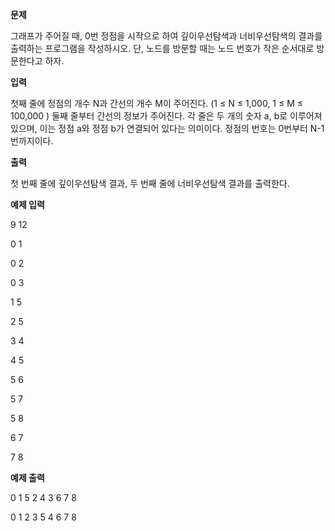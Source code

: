 **문제**

그래프가 주어질 때, 0번 정점을 시작으로 하여 깊이우선탐색과 너비우선탐색의 결과를 출력하는 프로그램을 작성하시오. 단, 노드를 방문할 때는 노드 번호가 작은 순서대로 방문한다고 하자.

 

**입력**

첫째 줄에 정점의 개수 N과 간선의 개수 M이 주어진다. (1 ≤ N ≤ 1,000, 1 ≤ M ≤ 100,000 ) 둘째 줄부터 간선의 정보가 주어진다. 각 줄은 두 개의 숫자 a, b로 이루어져 있으며, 이는 정점 a와 정점 b가 연결되어 있다는 의미이다. 정점의 번호는 0번부터 N-1번까지이다.

 

**출력**

첫 번째 줄에 깊이우선탐색 결과, 두 번째 줄에 너비우선탐색 결과를 출력한다.

 

**예제 입력**

9 12

0 1

0 2

0 3

1 5

2 5

3 4

4 5

5 6

5 7

5 8

6 7

7 8

**예제 출력**

0 1 5 2 4 3 6 7 8 

0 1 2 3 5 4 6 7 8